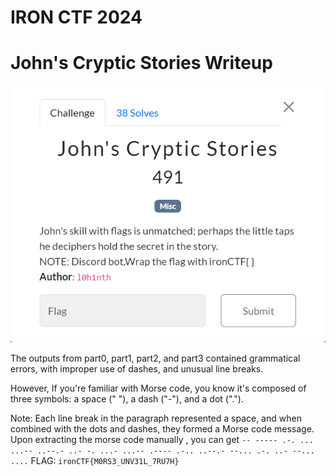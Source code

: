 # IRON CTF 2024

# **John's Cryptic Stories Writeup**

![chall.png](chall.png)

The outputs from part0, part1, part2, and part3 contained grammatical errors, with improper use of dashes, and unusual line breaks.

However, If you're familiar with Morse code, you know it's composed of three symbols: a space (" "), a dash ("-"), and a dot (".").

Note:
Each line break in the paragraph represented a space, and when combined with the dots and dashes, they formed a Morse code message.
Upon extracting the morse code manually , you can get 
`-- ----- .-. ... ...-- ..--.- ..- -. ...- ...-- .---- .-.. ..--.- --... .-. ..- --... ....`
FLAG: `ironCTF{M0RS3_UNV31L_7RU7H}`
